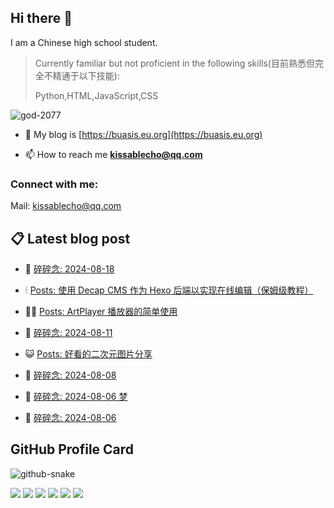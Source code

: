 ## Hi there 👋

I am a Chinese high school student.

>Currently familiar but not proficient in the following skills(目前熟悉但完全不精通于以下技能):
>
>Python,HTML,JavaScript,CSS


<p align="left"> <img src="https://komarev.com/ghpvc/?username=god-2077&label=Profile%20views&color=0e75b6&style=flat" alt="god-2077" /> </p>

- 📝 My blog is [https://buasis.eu.org](https://buasis.eu.org)

- 📫 How to reach me **kissablecho@qq.com**



<h3 align="left">Connect with me:</h3>
<p align="center">

Mail: [kissablecho@qq.com](mailto:kissablecho@qq.com)

## 📋 Latest blog post

<!-- BLOG-POST-LIST:START -->
- 👹 [碎碎念: 2024-08-18](https://buasis.eu.org/2024/08/17/sui-sui-nian-2024-08-18/) 

- 🕯 [Posts: 使用 Decap CMS 作为 Hexo 后端以实现在线编辑（保姆级教程）](https://buasis.eu.org/2024/08/16/posts-shi-yong-decap-cms-zuo-wei-hexo-hou-duan-yi-shi-xian-zai-xian-bian-ji-bao-mu-ji-jiao-cheng/) 

- 🧑‍🏫 [Posts: ArtPlayer 播放器的简单使用](https://buasis.eu.org/2024/08/11/posts-artplayer-bo-fang-qi-de-jian-dan-shi-yong/) 

- 🤩 [碎碎念: 2024-08-11](https://buasis.eu.org/2024/08/11/sui-sui-nian-2024-08-11/) 

- 😺 [Posts: 好看的二次元图片分享](https://buasis.eu.org/2024/08/10/posts-hao-kan-de-er-ci-yuan-tu-pian-fen-xiang/) 

- 🐲 [碎碎念: 2024-08-08](https://buasis.eu.org/2024/08/08/sui-sui-nian-2024-08-08/) 

- 🦆 [碎碎念: 2024-08-06 梦](https://buasis.eu.org/2024/08/06/sui-sui-nian-2024-08-06-meng/) 

- 🎉 [碎碎念: 2024-08-06](https://buasis.eu.org/2024/08/06/sui-sui-nian-2024-08-06/) 
<!-- BLOG-POST-LIST:END -->

## GitHub Profile Card

<picture>
  <source media="(prefers-color-scheme: dark)" srcset="https://god-2077.buasis.eu.org/github-contribution-grid-snake/github-snake-dark.svg" />
  <source media="(prefers-color-scheme: light)" srcset="https://god-2077.buasis.eu.org/github-contribution-grid-snake/github-snake.svg" />
  <img alt="github-snake" src="https://god-2077.buasis.eu.org/github-contribution-grid-snake/github-snake-dark.svg" />
</picture>

[![](https://god-2077.buasis.eu.org/profile-3d-contrib/profile-night-rainbow.svg)](https://github.com/God-2077)
[![](https://god-2077.buasis.eu.org/profile-summary-card-output/tokyonight/0-profile-details.svg)](https://github.com/God-2077)
[![](https://god-2077.buasis.eu.org/profile-summary-card-output/tokyonight/1-repos-per-language.svg)](https://github.com/God-2077) [![](https://god-2077.buasis.eu.org/profile-summary-card-output/tokyonight/2-most-commit-language.svg)](https://github.com/God-2077)
[![](https://god-2077.buasis.eu.org/profile-summary-card-output/tokyonight/3-stats.svg)](https://github.com/God-2077) [![](https://god-2077.buasis.eu.org/profile-summary-card-output/tokyonight/4-productive-time.svg)](https://github.com/God-2077)
